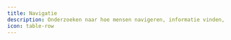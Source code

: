 ```yaml
---
title: Navigatie
description: Onderzoeken naar hoe mensen navigeren, informatie vinden, ordenen en begrijpen.
icon: table-row
---
```

